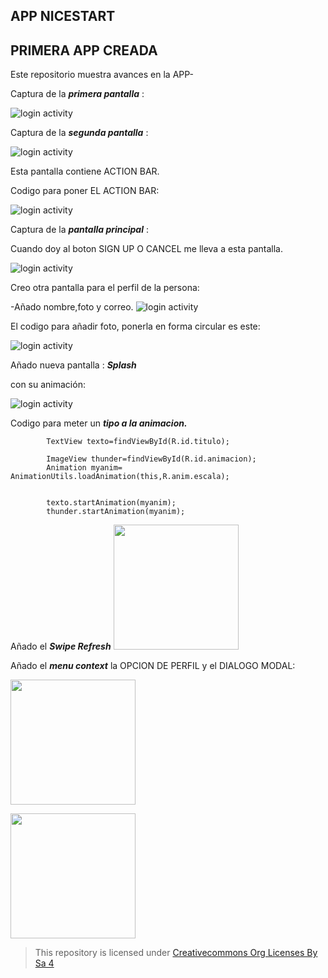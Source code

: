 ## APP NICESTART
## PRIMERA APP CREADA 

Este repositorio muestra avances en la APP-


Captura de la ***primera pantalla*** :

![login activity](img/img1.png)

Captura de la ***segunda pantalla*** :

![login activity](img/img3.png)

Esta pantalla contiene ACTION BAR.

Codigo para poner EL ACTION BAR:

![login activity](img/theme.jpg)



Captura de la ***pantalla principal*** :

Cuando doy al boton SIGN UP O CANCEL me lleva a esta pantalla.

![login activity](img/img2.png)

Creo otra pantalla para el perfil de la persona: 

-Añado nombre,foto y correo. 
![login activity](img/perfil.png)

El codigo para añadir foto, ponerla en forma circular es este:

![login activity](img/fotoperfil.jpg)


Añado nueva pantalla : ***Splash***

con su animación: 

![login activity](img/definitiva.png)


Codigo para meter un ***tipo a la animacion.***

```       
        TextView texto=findViewById(R.id.titulo);

        ImageView thunder=findViewById(R.id.animacion);
        Animation myanim= AnimationUtils.loadAnimation(this,R.anim.escala);

   
        texto.startAnimation(myanim);
        thunder.startAnimation(myanim);
 ```

Añado el ***Swipe Refresh***
<img src="videos/refreco.gif" width="200"></img>


Añado el  ***menu context*** la OPCION DE PERFIL y el DIALOGO MODAL:
 

<img src="videos/perfil.gif" width="200"></img>



<img src="videos/dialogomodal.gif" width="200"></img>


>This repository is licensed under
>[Creativecommons Org Licenses By Sa 4](http://creativecommons.org/licenses/by-sa/4.0/)